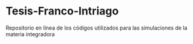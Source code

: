 # Tesis-Franco-Intriago
Repositorio en línea de los códigos utilizados para las simulaciones de la materia integradora
